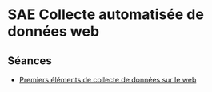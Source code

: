 # SAE Collecte automatisée de données web

<!--
- 18h de TP
- 10 heures de suivi
- Pas de soutenances
- Séances :
    1. API simple -> adresse
    2. API complexe -> avec paramètrage (à trouver)
        - AUTONOMIE QUI COMMENCE (1,5h)
    3. API avec token -> à trouver
        - AUTONOMIE (1,5h + 1,5h)
    4. Web-scraping -> Google Maps c'est pas si mal
    5. Lancement de la SAE -> sujet à trouver
        - AUTONOMIE (3h + 3h | 3h + 3h | 3h + 3h)
-->

## Séances

- [Premiers éléments de collecte de données sur le web](seance1)
